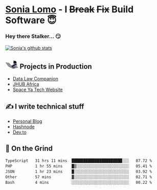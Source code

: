 # [Sonia Lomo](https://sonylomo.github.io/) - I ~~Break~~ ~~Fix~~ Build Software 😇
### Hey there Stalker... 😏 

<a href="https://github.com/sonylomo/github-readme-stats">
  <img align="center" src="https://media.giphy.com/media/lU05nFSW6Y2A/giphy.gif" alt="Sonia's github stats" />
</a>

## <img src="assets/devcat.gif" width="40"> Projects in Production
- [Data Law Companion](https://datalawcompanion.org/)
- [JHUB Africa](https://jhubafrica.com/)
- [Space Ya Tech Website](https://www.spaceyatech.com/)

## ✍️ I write technical stuff
- [Personal Blog](https://sonylomo-github-io.vercel.app/blog)
- [Hashnode](https://sonylomo.hashnode.dev/)
- [Dev.to](https://dev.to/sonylomo)

## 🤡 On the Grind
<!--START_SECTION:waka-->

```txt
TypeScript   31 hrs 11 mins  ██████████████████████░░░   87.72 %
PHP          1 hr 55 mins    █▒░░░░░░░░░░░░░░░░░░░░░░░   05.41 %
JSON         1 hr 23 mins    █░░░░░░░░░░░░░░░░░░░░░░░░   03.92 %
Other        57 mins         ▓░░░░░░░░░░░░░░░░░░░░░░░░   02.71 %
Bash         4 mins          ░░░░░░░░░░░░░░░░░░░░░░░░░   00.22 %
```

<!--END_SECTION:waka-->
